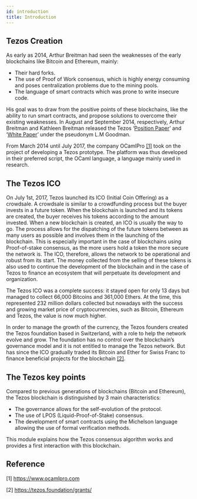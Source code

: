 ```yaml
---
id: introduction
title: Introduction
---
```


## Tezos Creation
As early as 2014, Arthur Breitman had seen the weaknesses of the early blockchains like Bitcoin and Ethereum, mainly:
* Their hard forks.
* The use of Proof of Work consensus, which is highly energy consuming and poses centralization problems due to the mining pools.
* The language of smart contracts which was prone to write insecure code.

His goal was to draw from the positive points of these blockchains, like the ability to run smart contracts, and propose solutions to overcome their existing weaknesses.
In August and September 2014, respectively,  Arthur Breitman and  Kathleen Breitman released the Tezos ‘[Position Paper](https://tezos.com/static/position_paper-841a0a56b573afb28da16f6650152fb4.pdf)’ and ‘[White Paper](https://tezos.com/static/white_paper-2dc8c02267a8fb86bd67a108199441bf.pdf)’ under the pseudonym L.M Goodman.

From March 2014 until July 2017, the company OCamlPro [[1]](https://opentezos.com/tezos-basics/introduction#reference) took on the project of developing a Tezos prototype. The platform was thus developed in their preferred script, the OCaml language, a language mainly used in research.

## The Tezos ICO
On July 1st, 2017, Tezos launched its ICO (Initial Coin Offering) as a crowdsale. A crowdsale is similar to a crowdfunding process but the buyer invests in a future token. When the blockchain is launched and its tokens are created, the buyer receives his tokens according to the amount invested. When a new blockchain is created, an ICO is usually the way to go. The process allows for the dispatching of the future tokens between as many users as possible and involves them in the launching of the blockchain. This is especially important in the case of blockchains using Proof-of-stake consensus, as the more users hold a token the more secure the network is. The ICO, therefore, allows the network to be operational and robust from its start. The money collected from the selling of these tokens is also used to continue the development of the blockchain and in the case of Tezos to finance an ecosystem that will perpetuate its development and organization.

The Tezos ICO was a complete success: it stayed open for only 13 days but managed to collect 66,000 Bitcoins and 361,000 Ethers. At the time, this represented 232 million dollars collected but nowadays with the success and growing market price of cryptocurrencies, such as Bitcoin, Ethereum and Tezos, the value is now much higher.

In order to manage the growth of the currency, the Tezos founders created the Tezos foundation based in Switzerland, with a role to help the network evolve and grow. The foundation has no control over the blockchain’s governance model and it is not entitled to manage the Tezos network. But has since the ICO gradually traded its Bitcoin and Ether for Swiss Franc to finance beneficial projects for the blockchain [[2]](https://opentezos.com/tezos-basics/introduction#reference).

## The Tezos key points
Compared to previous generations of blockchains (Bitcoin and Ethereum), the Tezos blockchain is distinguished by 3 main characteristics:

* The governance allows for the self-evolution of the protocol.
* The use of LPOS (Liquid-Proof-of-Stake) consensus.
* The development of smart contracts using the Michelson language allowing the use of formal verification methods.

This module explains how the Tezos consensus algorithm works and provides a first interaction with this blockchain.

## Reference
[1] https://www.ocamlpro.com

[2] https://tezos.foundation/grants/

